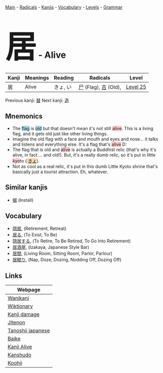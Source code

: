 <style> bigfont {font-size: 100px}</style>
[Main](../index.md) -
[Radicals](../radicals.md) -
[Kanjis](../kanjis.md) -
[Vocabulary](../vocabulary.md) -
[Levels](../levels.md) -
[Grammar](../grammar.md)
# <bigfont> 居</bigfont> - Alive 

| Kanji | Meanings | Reading | Radicals | Level |
| --- | --- | --- | --- | --- |
| 居 | Alive | きょ, い | [尸](../radicals/尸.md) (Flag), [古](../radicals/古.md) (Old),  | [Level 25](../levels/wk_level25.md) |

Previous kanji: [替](替.md) Next kanji: [造](造.md) 

## Mnemonics
 * The <span style="background-color:#ADD8E6"> flag</span> is <span style="background-color:#ADD8E6"> old</span> but that doesn't mean it's not still <span style="background-color:#ffcccb"> alive</span>. This is a living flag, and it gets old just like other living things.
* Imagine the old flag with a face and mouth and eyes and nose... it talks and listens and everything else. It's a flag that's <span style="background-color:#ffcccb"> alive</span> D:
* The flag that is old and <span style="background-color:#ffcccb"> alive</span> is actually a Buddhist relic (that's why it's alive, in fact ... and old!). But, it's a really dumb relic, so it's put in little <span style="background-color:#ffcccb"> kyo</span>to (<span style="background-color:#fed8b1"> [きょ](https://jisho.org/search/きょ)</span>).
* Not as cool as a real relic, it's put in this dumb Little Kyoto shrine that's basically just a tourist attraction. Eh, whatever.


## Similar kanjis
 * [据](据.md) (Install)


## Vocabulary
 * [隠居](../vocabulary/居.md), (Retirement, Retreat)
* [居る](../vocabulary/居.md), (To Exist, To Be)
* [隠居する](../vocabulary/居.md), (To Retire, To Be Retired, To Go Into Retirement)
* [居酒屋](../vocabulary/居.md), (Izakaya, Japanese Style Bar)
* [居間](../vocabulary/居.md), (Living Room, Sitting Room, Parlor, Parlour)
* [居眠り](../vocabulary/居.md), (Nap, Doze, Dozing, Nodding Off, Dozing Off)



## Links 

| Webpage |
| --- |
| [Wanikani          ](https://www.wanikani.com/kanji/居) |
| [Wiktionary        ](https://en.wiktionary.org/wiki/居) |
| [Kanji damage      ](http://www.kanjidamage.com/kanji/search?utf8=✓&q=居) |
| [Jitenon           ](https://jitenon.com/kanji/居) |
| [Tanoshii japanese ](https://www.tanoshiijapanese.com/dictionary/kanji.cfm?k=居) |
| [Baike             ](https://baike.baidu.com/item/居) |
| [Kanji Alive       ](https://app.kanjialive.com/居) |
| [Kanshudo          ](https://www.kanshudo.com/searchmn?q=居) |
| [Koohii            ](https://kanji.koohii.com/study/kanji/居) |

